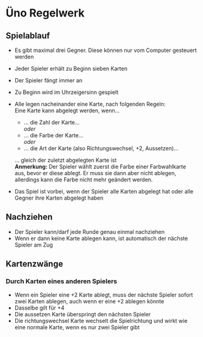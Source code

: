 # Üno Regelwerk

## Spielablauf

- Es gibt maximal drei Gegner. Diese können nur vom Computer gesteuert werden
- Jeder Spieler erhält zu Beginn sieben Karten
- Der Spieler fängt immer an
- Zu Beginn wird im Uhrzeigersinn gespielt
- Alle legen nacheinander eine Karte, nach folgenden Regeln:  
  Eine Karte kann abgelegt werden, wenn...
    - ... die Zahl der Karte...  
    *oder*
    - ... die Farbe der Karte...  
    *oder*
    - ... die Art der Karte (also Richtungswechsel, +2, Aussetzen)...
  
  ... gleich der zuletzt abgelegten Karte ist  
  **Anmerkung:** Der Spieler wählt zuerst die Farbe einer Farbwahlkarte aus, bevor er diese ablegt. Er muss sie dann aber nicht ablegen, allerdings kann die Farbe nicht mehr geändert werden.
- Das Spiel ist vorbei, wenn der Spieler alle Karten abgelegt hat oder alle Gegner ihre Karten abgelegt haben

## Nachziehen

- Der Spieler kann/darf jede Runde genau einmal nachziehen
- Wenn er dann keine Karte ablegen kann, ist automatisch der nächste Spieler am Zug

## Kartenzwänge

### Durch Karten eines anderen Spielers

- Wenn ein Spieler eine +2 Karte ablegt, muss der nächste Spieler sofort zwei Karten ablegen, auch wenn er eine +2 ablegen könnte
- Dasselbe gilt für +4
- Die aussetzen Karte überspringt den nächsten Spieler
- Die richtungswechsel Karte wechselt die Spielrichtung und wirkt wie eine normale Karte, wenn es nur zwei Spieler gibt
